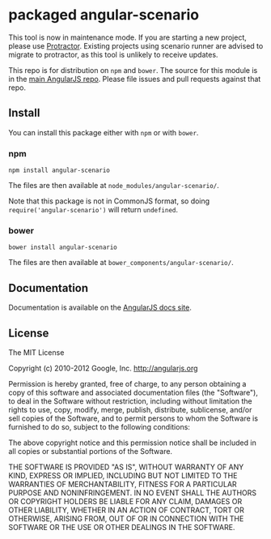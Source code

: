 # packaged angular-scenario

This tool is now in maintenance mode. If you are starting a new project, please use
[Protractor](https://github.com/angular/protractor). Existing projects using scenario runner are
advised to migrate to protractor, as this tool is unlikely to receive updates.

This repo is for distribution on `npm` and `bower`. The source for this module is in the
[main AngularJS repo](https://github.com/angular/angular.js/tree/master/src/ngScenario).
Please file issues and pull requests against that repo.

## Install

You can install this package either with `npm` or with `bower`.

### npm

```shell
npm install angular-scenario
```

The files are then available at `node_modules/angular-scenario/`.

Note that this package is not in CommonJS format, so doing `require('angular-scenario')` will
return `undefined`.

### bower

```shell
bower install angular-scenario
```

The files are then available at `bower_components/angular-scenario/`.

## Documentation

Documentation is available on the
[AngularJS docs site](http://docs.angularjs.org/).

## License

The MIT License

Copyright (c) 2010-2012 Google, Inc. http://angularjs.org

Permission is hereby granted, free of charge, to any person obtaining a copy
of this software and associated documentation files (the "Software"), to deal
in the Software without restriction, including without limitation the rights
to use, copy, modify, merge, publish, distribute, sublicense, and/or sell
copies of the Software, and to permit persons to whom the Software is
furnished to do so, subject to the following conditions:

The above copyright notice and this permission notice shall be included in
all copies or substantial portions of the Software.

THE SOFTWARE IS PROVIDED "AS IS", WITHOUT WARRANTY OF ANY KIND, EXPRESS OR
IMPLIED, INCLUDING BUT NOT LIMITED TO THE WARRANTIES OF MERCHANTABILITY,
FITNESS FOR A PARTICULAR PURPOSE AND NONINFRINGEMENT. IN NO EVENT SHALL THE
AUTHORS OR COPYRIGHT HOLDERS BE LIABLE FOR ANY CLAIM, DAMAGES OR OTHER
LIABILITY, WHETHER IN AN ACTION OF CONTRACT, TORT OR OTHERWISE, ARISING FROM,
OUT OF OR IN CONNECTION WITH THE SOFTWARE OR THE USE OR OTHER DEALINGS IN
THE SOFTWARE.
